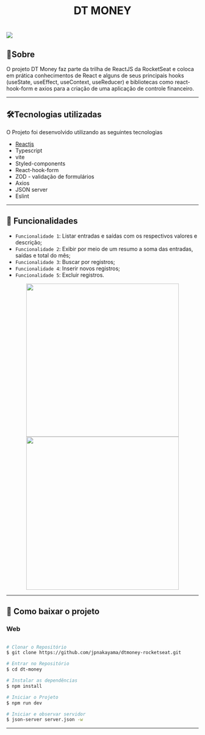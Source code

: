<h1 align="center">DT MONEY</h1>

<h1>
  <img  src="https://user-images.githubusercontent.com/99735564/219474087-f8000062-30e4-4459-bb08-f5097f2b8693.png">
</h1>

## 🧾Sobre

O projeto DT Money faz parte da trilha de ReactJS da RocketSeat e coloca em prática conhecimentos de React e alguns de seus principais hooks (useState, useEffect, useContext, useReducer) e bibliotecas como react-hook-form e axios para a criação de uma aplicação de controle financeiro.

---

## 🛠Tecnologias utilizadas

O Projeto foi desenvolvido utilizando as seguintes tecnologias

- [Reactjs](https://reactjs.org)
- Typescript
- vite
- Styled-components
- React-hook-form
- ZOD - validação de formulários
- Axios
- JSON server
- Eslint

---

## 🔨 Funcionalidades

- `Funcionalidade 1`: Listar entradas e saídas com os respectivos valores e descrição;
- `Funcionalidade 2`: Exibir por meio de um resumo a soma das entradas, saídas e total do mês;
- `Funcionalidade 3`: Buscar por registros;
- `Funcionalidade 4`: Inserir novos registros;
- `Funcionalidade 5`: Excluir registros.

<div align="center">
<img src="https://user-images.githubusercontent.com/99735564/219475729-3b46793f-8181-4cd8-a48f-6758119aede6.png" width="400px"/>
<img src="https://user-images.githubusercontent.com/99735564/219475740-bae81196-ed25-4611-aa6b-afb3e6a5fcf9.png" width="400px"/>
</div>

---

## 💾 Como baixar o projeto

### Web

```bash

# Clonar o Repositório
$ git clone https://github.com/jpnakayama/dtmoney-rocketseat.git

# Entrar no Repositório
$ cd dt-money

# Instalar as dependências
$ npm install

# Iniciar o Projeto
$ npm run dev

# Iniciar e observar servidor
$ json-server server.json -w

```
---



